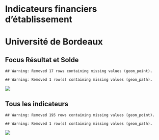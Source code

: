 Indicateurs financiers d’établissement
================

# Université de Bordeaux

## Focus Résultat et Solde

    ## Warning: Removed 17 rows containing missing values (geom_point).

    ## Warning: Removed 1 row(s) containing missing values (geom_path).

![](université_de_bordeaux_files/figure-gfm/etab.focus-1.png)<!-- -->

## Tous les indicateurs

    ## Warning: Removed 195 rows containing missing values (geom_point).

    ## Warning: Removed 1 row(s) containing missing values (geom_path).

![](université_de_bordeaux_files/figure-gfm/etab-1.png)<!-- -->
